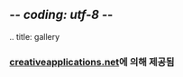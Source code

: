 ## -*- coding: utf-8 -*-
.. title: gallery

### [creativeapplications.net](https://creativeapplications.net)에 의해 제공됨
